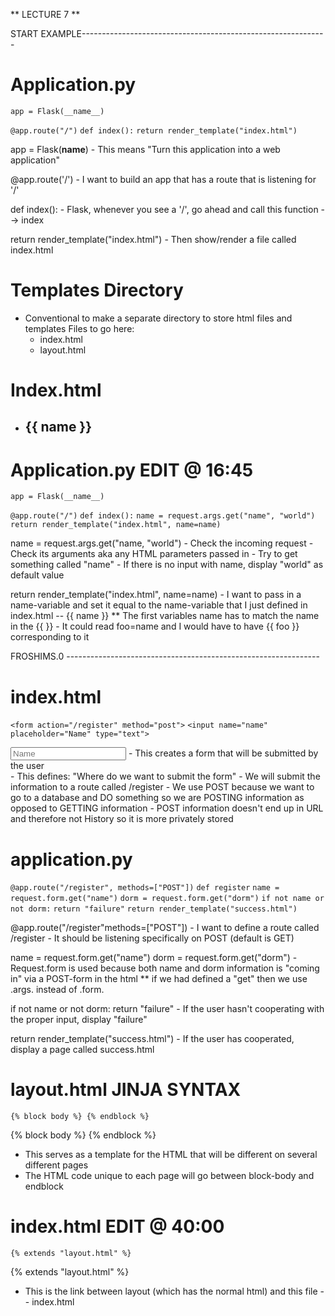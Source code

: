 ** LECTURE 7 **

START EXAMPLE-------------------------------------------------------------
# Application.py

`app = Flask(__name__)`

`@app.route("/")`
`def index():`
    `return render_template("index.html")`


app = Flask(__name__)
    - This means "Turn this application into a web application"

@app.route('/')
    - I want to build an app that has a route that is listening for '/'

def index():
    - Flask, whenever you see a '/', go ahead and call this function --> index

return render_template("index.html")
    - Then show/render a file called index.html


# Templates Directory

- Conventional to make a separate directory to store html files and templates
Files to go here:
    - index.html
    - layout.html


# Index.html

- {{ name }}
    -


# Application.py EDIT @ 16:45

`app = Flask(__name__)`

`@app.route("/")`
`def index():`
    `name = request.args.get("name", "world")`
    `return render_template("index.html", name=name)`

name = request.args.get("name, "world")
    - Check the incoming request
    - Check its arguments aka any HTML parameters passed in
    - Try to get something called "name"
    - If there is no input with name, display "world" as default value

return render_template("index.html", name=name)
    - I want to pass in a name-variable and set it equal to the
        name-variable that I just defined in index.html -- {{ name }}
    ** The first variables name has to match the name in the {{ }}
        - It could read foo=name and I would have to have {{ foo }}
            corresponding to it


FROSHIMS.0 ---------------------------------------------------------------

# index.html

`<form action="/register" method="post">`
`<input name="name" placeholder="Name" type="text">`

<input name="name" placeholder="Name" type="text">
- This creates a form that will be submitted by the user

<form action="/register" method="post">
- This defines: "Where do we want to submit the form"
- We will submit the information to a route called /register
- We use POST because we want to go to a database and DO something
    so we are POSTING information as opposed to GETTING information
- POST information doesn't end up in URL and therefore not History
    so it is more privately stored

# application.py

`@app.route("/register", methods=["POST"])`
`def register`
    `name = request.form.get("name")`
    `dorm = request.form.get("dorm")`
    `if not name or not dorm:`
        `return "failure"`
    `return render_template("success.html")`


@app.route("/register"methods=["POST"])
    - I want to define a route called /register
    - It should be listening specifically on POST (default is GET)

name = request.form.get("name")
dorm = request.form.get("dorm")
    - Request.form is used because both name and dorm information is
        "coming in" via a POST-form in the html
     ** if we had defined a "get" then we use .args. instead of .form.

if not name or not dorm:
    return "failure"
    - If the user hasn't cooperating with the proper input,
        display "failure"

return render_template("success.html")
    - If the user has cooperated, display a page called success.html

# layout.html JINJA SYNTAX

`{% block body %} {% endblock %}`

{% block body %} {% endblock %}
- This serves as a template for the HTML that will be different on
    several different pages
- The HTML code unique to each page will go between block-body and
    endblock

# index.html EDIT @ 40:00

`{% extends "layout.html" %}`

{% extends "layout.html" %}
- This is the link between layout (which has the normal html) and
    this file -- index.html